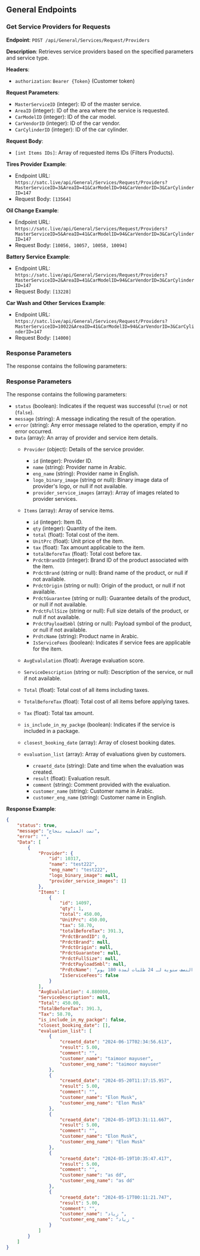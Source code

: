 ## General Endpoints

### Get Service Providers for Requests

**Endpoint**: `POST /api/General/Services/Request/Providers`

**Description**: Retrieves service providers based on the specified parameters and service type.

**Headers**:
- `authorization`: `Bearer {Token}` (Customer token)

**Request Parameters**:
- `MasterServiceID` (integer): ID of the master service.
- `AreaID` (integer): ID of the area where the service is requested.
- `CarModelID` (integer): ID of the car model.
- `CarVendorID` (integer): ID of the car vendor.
- `CarCylinderID` (integer): ID of the car cylinder.

**Request Body**:
- `[int Items IDs]`: Array of requested items IDs (Filters Products).

**Tires Provider Example**:
- Endpoint URL: `https://satc.live/api/General/Services/Request/Providers?MasterServiceID=3&AreaID=41&CarModelID=94&CarVendorID=3&CarCylinderID=147`
- Request Body: `[13564]`

**Oil Change Example**:
- Endpoint URL: `https://satc.live/api/General/Services/Request/Providers?MasterServiceID=5&AreaID=41&CarModelID=94&CarVendorID=3&CarCylinderID=147`
- Request Body: `[10056, 10057, 10058, 10094]`

**Battery Service Example**:
- Endpoint URL: `https://satc.live/api/General/Services/Request/Providers?MasterServiceID=2&AreaID=41&CarModelID=94&CarVendorID=3&CarCylinderID=147`
- Request Body: `[13228]`

**Car Wash and Other Services Example**:
- Endpoint URL: `https://satc.live/api/General/Services/Request/Providers?MasterServiceID=10022&AreaID=41&CarModelID=94&CarVendorID=3&CarCylinderID=147`
- Request Body: `[14000]`

### Response Parameters

The response contains the following parameters:

### Response Parameters

The response contains the following parameters:

- `status` (boolean): Indicates if the request was successful (`true`) or not (`false`).
- `message` (string): A message indicating the result of the operation.
- `error` (string): Any error message related to the operation, empty if no error occurred.
- `Data` (array): An array of provider and service item details.
    - `Provider` (object): Details of the service provider.
      - `id` (integer): Provider ID.
      - `name` (string): Provider name in Arabic.
      - `eng_name` (string): Provider name in English.
      - `logo_binary_image` (string or null): Binary image data of provider's logo, or null if not available.
      - `provider_service_images` (array): Array of images related to provider services.
      
    - `Items` (array): Array of service items.
      - `id` (integer): Item ID.
      - `qty` (integer): Quantity of the item.
      - `total` (float): Total cost of the item.
      - `UnitPrc` (float): Unit price of the item.
      - `tax` (float): Tax amount applicable to the item.
      - `totalBeforeTax` (float): Total cost before tax.
      - `PrdctBrandID` (integer): Brand ID of the product associated with the item.
      - `PrdctBrand` (string or null): Brand name of the product, or null if not available.
      - `PrdctOrigin` (string or null): Origin of the product, or null if not available.
      - `PrdctGuarantee` (string or null): Guarantee details of the product, or null if not available.
      - `PrdctFullSize` (string or null): Full size details of the product, or null if not available.
      - `PrdctPayloadSmbl` (string or null): Payload symbol of the product, or null if not available.
      - `PrdtcName` (string): Product name in Arabic.
      - `IsServiceFees` (boolean): Indicates if service fees are applicable for the item.

    - `AvgEvalulation` (float): Average evaluation score.
    - `ServiceDescription` (string or null): Description of the service, or null if not available.
    - `Total` (float): Total cost of all items including taxes.
    - `TotalBeforeTax` (float): Total cost of all items before applying taxes.
    - `Tax` (float): Total tax amount.
    - `is_include_in_my_packge` (boolean): Indicates if the service is included in a package.
    - `closest_booking_date` (array): Array of closest booking dates.
    - `evaluation_list` (array): Array of evaluations given by customers.
      - `creaetd_date` (string): Date and time when the evaluation was created.
      - `result` (float): Evaluation result.
      - `comment` (string): Comment provided with the evaluation.
      - `customer_name` (string): Customer name in Arabic.
      - `customer_eng_name` (string): Customer name in English.

**Response Example**:
```json
{
    "status": true,
    "message": "تمت العمليه بنجاح",
    "error": "",
    "Data": [
        {
            "Provider": {
                "id": 10317,
                "name": "test222",
                "eng_name": "test222",
                "logo_binary_image": null,
                "provider_service_images": []
            },
            "Items": [
                {
                    "id": 14097,
                    "qty": 1,
                    "total": 450.00,
                    "UnitPrc": 450.00,
                    "tax": 58.70,
                    "totalBeforeTax": 391.3,
                    "PrdctBrandID": 0,
                    "PrdctBrand": null,
                    "PrdctOrigin": null,
                    "PrdctGuarantee": null,
                    "PrdctFullSize": null,
                    "PrdctPayloadSmbl": null,
                    "PrdtcName": "الباقة النصف سنوية لـ 24 طلبات لمدة 180 يوم",
                    "IsServiceFees": false
                }
            ],
            "AvgEvalulation": 4.880000,
            "ServiceDescription": null,
            "Total": 450.00,
            "TotalBeforeTax": 391.3,
            "Tax": 58.70,
            "is_include_in_my_packge": false,
            "closest_booking_date": [],
            "evaluation_list": [
                {
                    "creaetd_date": "2024-06-17T02:34:56.613",
                    "result": 5.00,
                    "comment": "",
                    "customer_name": "taimoor mayuser",
                    "customer_eng_name": "taimoor mayuser"
                },
                {
                    "creaetd_date": "2024-05-20T11:17:15.957",
                    "result": 5.00,
                    "comment": "",
                    "customer_name": "Elon Musk",
                    "customer_eng_name": "Elon Musk"
                },
                {
                    "creaetd_date": "2024-05-19T13:31:11.667",
                    "result": 5.00,
                    "comment": "",
                    "customer_name": "Elon Musk",
                    "customer_eng_name": "Elon Musk"
                },
                {
                    "creaetd_date": "2024-05-19T10:35:47.417",
                    "result": 5.00,
                    "comment": "",
                    "customer_name": "as dd",
                    "customer_eng_name": "as dd"
                },
                {
                    "creaetd_date": "2024-05-17T00:11:21.747",
                    "result": 5.00,
                    "comment": "",
                    "customer_name": "زياد ",
                    "customer_eng_name": "زياد "
                }
            ]
        }
    ]
}
```